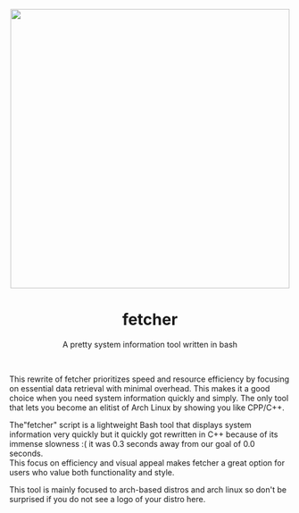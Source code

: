 <p align="center"><img src="https://github.com/arch-based/fetcher-cpp/blob/main/fetcher2.png?raw=true" width="500px"></p>
<h1 align="center">fetcher</h1>
<p align="center">A pretty system information tool written in bash</p><br>

This rewrite of fetcher prioritizes speed and resource efficiency by focusing 
on essential data retrieval with minimal overhead. This makes it a good
choice when you need system information quickly and simply. The only tool
that lets you become an elitist of Arch Linux by showing you like CPP/C++.

 The"fetcher" script is a lightweight Bash tool that displays system information very quickly but it quickly got rewritten in C++ because of its immense slowness :( it was 0.3 seconds away from our goal of 0.0 seconds.  
This focus on efficiency and visual appeal makes fetcher a great option for users who value both functionality and style.

This tool is mainly focused to arch-based distros and arch linux so don't be surprised if you do not see a logo of your distro here.


<br>
<br>
<br>
<br>
